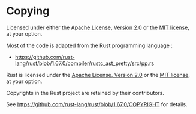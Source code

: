 # Copying

Licensed under either the [Apache License, Version 2.0][apache2]
or the [MIT license][mit], at your option.

Most of the code is adapted from the Rust programming language :

- <https://github.com/rust-lang/rust/blob/1.67.0/compiler/rustc_ast_pretty/src/pp.rs>


Rust is licensed under the [Apache License, Version 2.0][apache2]
or the [MIT license][mit], at your option.

Copyrights in the Rust project are retained by their contributors.

See <https://github.com/rust-lang/rust/blob/1.67.0/COPYRIGHT> for details.

[apache2]: http://www.apache.org/licenses/LICENSE-2.0
[mit]: http://opensource.org/licenses/MIT
